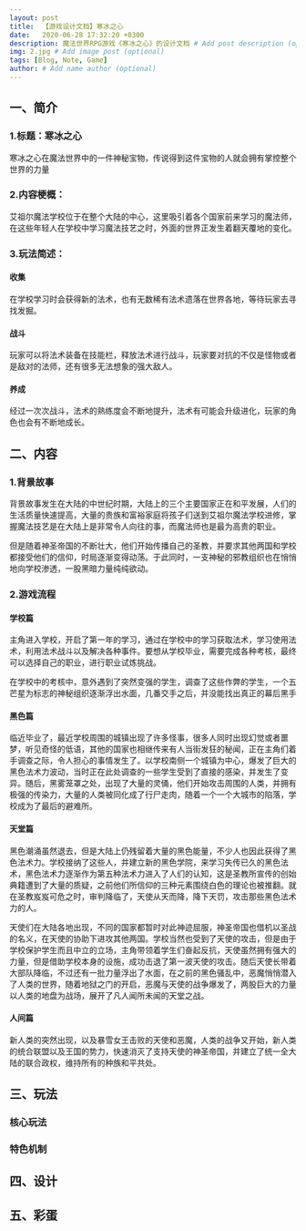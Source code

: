 ```yaml
---
layout: post
title:  【游戏设计文档】寒冰之心
date:   2020-06-28 17:32:20 +0300
description: 魔法世界RPG游戏《寒冰之心》的设计文档 # Add post description (optional)
img: 2.jpg # Add image post (optional)
tags: [Blog, Note, Game]
author: # Add name author (optional)
---
```


## 一、简介

### 1.标题：寒冰之心

寒冰之心在魔法世界中的一件神秘宝物，传说得到这件宝物的人就会拥有掌控整个世界的力量

### 2.内容梗概：

艾祖尔魔法学校位于在整个大陆的中心，这里吸引着各个国家前来学习的魔法师，在这些年轻人在学校中学习魔法技艺之时，外面的世界正发生着翻天覆地的变化。

### 3.玩法简述：

#### 收集

在学校学习时会获得新的法术，也有无数稀有法术遗落在世界各地，等待玩家去寻找发掘。

#### 战斗

玩家可以将法术装备在技能栏，释放法术进行战斗，玩家要对抗的不仅是怪物或者是敌对的法师，还有很多无法想象的强大敌人。

#### 养成

经过一次次战斗，法术的熟练度会不断地提升，法术有可能会升级进化，玩家的角色也会有不断地成长。



## 二、内容

### 1.背景故事

背景故事发生在大陆的中世纪时期，大陆上的三个主要国家正在和平发展，人们的生活质量快速提高，大量的贵族和富裕家庭将孩子们送到艾祖尔魔法学校进修，掌握魔法技艺是在大陆上是非常令人向往的事，而魔法师也是最为高贵的职业。

但是随着神圣帝国的不断壮大，他们开始传播自己的圣教，并要求其他两国和学校都接受他们的信仰，时局逐渐变得动荡。于此同时，一支神秘的邪教组织也在悄悄地向学校渗透，一股黑暗力量纯纯欲动。

### 2.游戏流程

#### 学校篇

主角进入学校，开启了第一年的学习，通过在学校中的学习获取法术，学习使用法术，利用法术战斗以及解决各种事件。要想从学校毕业，需要完成各种考核，最终可以选择自己的职业，进行职业试炼挑战。

在学校中的考核中，意外遇到了突然变强的学生，调查了这些作弊的学生，一个五芒星为标志的神秘组织逐渐浮出水面，几番交手之后，并没能找出真正的幕后黑手

#### 黑色篇

临近毕业了，最近学校周围的城镇出现了许多怪事，很多人同时出现幻觉或者噩梦，听见奇怪的低语，其他的国家也相继传来有人当街发狂的秘闻，正在主角们着手调查之际，令人担心的事情发生了。以学校南侧一个城镇为中心，爆发了巨大的黑色法术力波动，当时正在此处调查的一些学生受到了直接的感染，并发生了变异。随后，黑雾笼罩之处，出现了大量的灵俑，他们开始攻击周围的人类，并拥有极强的传染力，大量的人类被同化成了行尸走肉，随着一个一个大城市的陷落，学校成为了最后的避难所。

#### 天堂篇

黑色潮涌虽然退去，但是大陆上仍残留着大量的黑色能量，不少人也因此获得了黑色法术力。学校接纳了这些人，并建立新的黑色学院，来学习失传已久的黑色法术，黑色法术力逐渐作为第五种法术力进入了人们的认知，这是圣教所宣传的创始典籍遭到了大量的质疑，之前他们所信仰的三种元素围绕白色的理论也被推翻。就在圣教岌岌可危之时，审判降临了，天使从天而降，降下天罚，攻击那些黑色法术力的人。

天使们在大陆各地出现，不同的国家都暂时对此神迹屈服，神圣帝国也借机以圣战的名义，在天使的协助下进攻其他两国。学校当然也受到了天使的攻击，但是由于学校保护学生而且中立的立场，主角带领着学生们奋起反抗，天使虽然拥有强大的力量，但是借助学校本身的设施，成功击退了第一波天使的攻击。随后天使长带着大部队降临，不过还有一批力量浮出了水面，在之前的黑色骚乱中，恶魔悄悄潜入了人类的世界，随着地狱之门的开启，恶魔与天使的战争爆发了，两股巨大的力量以人类的地盘为战场，展开了凡人闻所未闻的天堂之战。

#### 人间篇

新人类的突然出现，以及暴雪女王击败的天使和恶魔，人类的战争又开始，新人类的统合联盟以及王国的势力，快速消灭了支持天使的神圣帝国，并建立了统一全大陆的联合政权，维持所有的种族和平共处。

## 三、玩法

### 核心玩法
### 特色机制

## 四、设计

## 五、彩蛋
